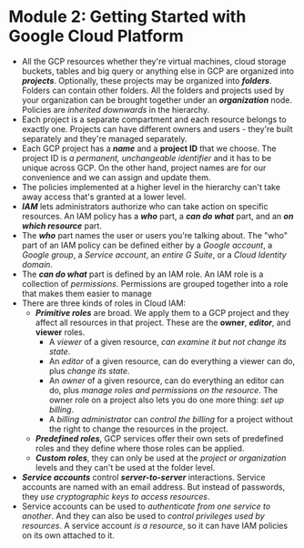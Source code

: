 # Module 2: Getting Started with Google Cloud Platform

- All the GCP resources whether they're virtual machines, cloud storage buckets, tables and big query or anything else in GCP are organized into ***projects***. Optionally, these projects may be organized into ***folders***. Folders can contain other folders. All the folders and projects used by your organization can be brought together under an ***organization*** node. Policies are *inherited downwards* in the hierarchy.
- Each project is a separate compartment and each resource belongs to exactly one. Projects can have different owners and users - they're built separately and they're managed separately.
- Each GCP project has a ***name*** and a **project ID** that we choose. The project ID is *a permanent, unchangeable identifier* and it has to be unique across GCP. On the other hand, project names are for our convenience and we can assign and update them.
- The policies implemented at a higher level in the hierarchy can't take away access that's granted at a lower level.
- ***IAM*** lets administrators authorize who can take action on specific resources. An IAM policy has a ***who*** part, a ***can do what*** part, and an ***on which resource*** part.
- The ***who*** part names the user or users you're talking about. The "who" part of an IAM policy can be defined either by a *Google account*, a *Google group*, a *Service account*, an *entire G Suite*, or a *Cloud Identity domain*.
- The ***can do what*** part is defined by an IAM role. An IAM role is a collection of *permissions*. Permissions are grouped together into a role that makes them easier to manage
- There are three kinds of roles in Cloud IAM:
  - ***Primitive roles*** are broad. We apply them to a GCP project and they affect all resources in that project. These are the **owner**, ***editor***, and **viewer** roles.
    - A *viewer* of a given resource, *can examine it but not change its state*.
    - An *editor* of a given resource, can do everything a viewer can do, plus *change its state*.
    - An *owner* of a given resource, can do everything an editor can do, plus *manage roles and permissions on the resource*. The owner role on a project also lets you do one more thing: *set up billing*.
    - A *billing administrator* can *control the billing* for a project without the right to change the resources in the project.
  - ***Predefined roles***, GCP services offer their own sets of predefined roles and they define where those roles can be applied.
  - ***Custom roles***, they can only be used at the *project or organization* levels and they can't be used at the folder level.
- ***Service accounts*** control ***server-to-server*** interactions. Service accounts are named with an email address. But instead of passwords, they *use cryptographic keys to access resources*.
- Service accounts can be used to *authenticate from one service to another*. And they can also be used to *control privileges used by resources*. A service account *is a resource*, so it can have IAM policies on its own attached to it.